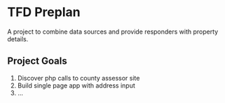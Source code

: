 # TFD Preplan

A project to combine data sources and provide responders with property details.

## Project Goals
1. Discover php calls to county assessor site
2. Build single page app with address input
3. ...
